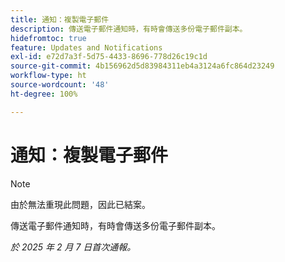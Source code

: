 ```yaml
---
title: 通知：複製電子郵件
description: 傳送電子郵件通知時，有時會傳送多份電子郵件副本。
hidefromtoc: true
feature: Updates and Notifications
exl-id: e72d7a3f-5d75-4433-8696-778d26c19c1d
source-git-commit: 4b156962d5d83984311eb4a3124a6fc864d23249
workflow-type: ht
source-wordcount: '48'
ht-degree: 100%

---
```


# 通知：複製電子郵件

>[!NOTE]
>
>由於無法重現此問題，因此已結案。

傳送電子郵件通知時，有時會傳送多份電子郵件副本。

_於 2025 年 2 月 7 日首次通報。_
